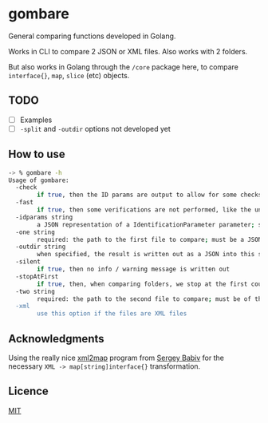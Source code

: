 # gombare
General comparing functions developed in Golang.

Works in CLI to compare 2 JSON or XML files. Also works with 2 folders. 

But also works in Golang through the `/core` package here, to compare `interface{}`, `map`, `slice` (etc) objects.


## TODO

- [ ] Examples
- [ ] `-split` and `-outdir` options not developed yet

## How to use

```sh
-> % gombare -h
Usage of gombare:
  -check
    	if true, then the ID params are output to allow for some checks
  -fast
    	if true, then some verifications are not performed, like the uniqueness of IDs coming from the id props specified by the user; WARNING: this can lead to missing some differences!
  -idparams string
    	a JSON representation of a IdentificationParameter parameter; see the docs for an example; can be the path to an existing JSON file
  -one string
    	required: the path to the first file to compare; must be a JSON file, or XML with the -xml option
  -outdir string
    	when specified, the result is written out as a JSON into this specified output directory
  -silent
    	if true, then no info / warning message is written out
  -stopAtFirst
    	if true, then, when comparing folders, we stop at the first couple of files that differ
  -two string
    	required: the path to the second file to compare; must be of the same first file's type
  -xml
    	use this option if the files are XML files
```

## Acknowledgments

Using the really nice [xml2map](https://github.com/sbabiv/xml2map) program from [Sergey Babiv](https://github.com/sbabiv) for the necessary `XML -> map[string]interface{}` transformation.

## Licence 

[MIT](./LICENSE)

